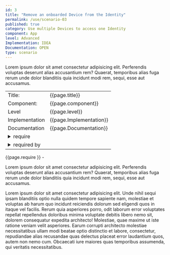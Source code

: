 ```yaml
---
id: 3
title: "Remove an onboarded Device from the Identity"
permalink: /use/scenario-03
published: true
category: Use multiple Devices to access one Identity
component: App
level: Advanced
Implementation: IDEA
Documentation: OPEN
type: scenario
---
```


Lorem ipsum dolor sit amet consectetur adipisicing elit. Perferendis voluptas deserunt alias accusantium rem? Quaerat, temporibus alias fuga rerum unde dolor blanditiis quia incidunt modi rem, sequi, esse aut accusamus.

<table>
    <tr>
        <td>Title:</td>
        <td>{{page.title}}</td>
    </tr>
    <tr>
        <td>Component: </td>
        <td>{{page.component}}</td>
    </tr>
    <tr>
        <td>Level</td>
        <td>{{page.level}}</td>
    </tr>
    <tr>
        <td>Implementation</td>
        <td>{{page.Implementation}}</td>
    </tr>
    <tr>
        <td>Documentation</td>
        <td>{{page.Documentation}}</td>
    </tr>
    <tr>
        <td colspan="2">
<details markdown=block>
<summary markdown=span>require</summary>
These are the **details** for this item.
</details> 
        </td>
    </tr>
        <tr>
        <td colspan="2">
<details markdown=block>
<summary markdown=span>required by</summary>
These are the **details** for this item.
</details> 
        </td>
    </tr>
</table>

{{page.require }} -

Lorem ipsum dolor sit amet consectetur adipisicing elit. Perferendis voluptas deserunt alias accusantium rem? Quaerat, temporibus alias fuga rerum unde dolor blanditiis quia incidunt modi rem, sequi, esse aut accusamus.

Lorem ipsum dolor sit amet consectetur adipisicing elit. Unde nihil sequi ipsam blanditiis optio nulla quidem tempore sapiente nam, molestiae et voluptas ab harum quo incidunt reiciendis dolorum sed eligendi quos in itaque vel facilis. Rerum quia asperiores porro, odit laborum error voluptates repellat repellendus doloribus minima voluptate debitis libero nemo sit, dolorem consequatur expedita architecto! Molestiae, quae maxime ut iste ratione veniam velit asperiores. Earum corrupti architecto molestiae necessitatibus ullam modi beatae optio distinctio et labore, consectetur, repudiandae alias recusandae quas delectus placeat error laudantium quos, autem non nemo cum. Obcaecati iure maiores quas temporibus assumenda, qui veritatis necessitatibus.
